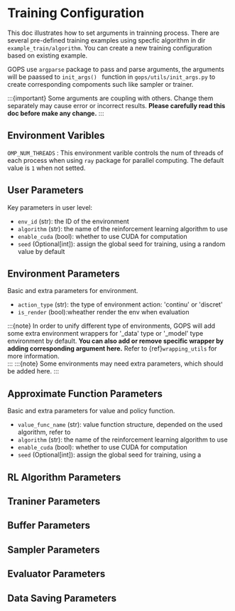 # Training Configuration

This doc illustrates how to set arguments in trainning process. There are several pre-defined training examples using specfic algorithm in dir  `example_train/algorithm`. You can create a new training configuration based on existing example.

GOPS use `argparse` package to pass and parse arguments, the arguments will be paassed to ```init_args() ``` function in `gops/utils/init_args.py` to create corresponding compoments such like sampler or trainer.

:::{important}
Some arguments are coupling with others. Change them separately may cause error or incorrect results. **Please carefully read this doc before make any change.** 
::: 



## Environment Varibles
`OMP_NUM_THREADS` : This environment varible controls the num  of threads of each process when using `ray` package for parallel computing. The default value is `1` when not setted. 


## User Parameters
Key parameters in user level:

- `env_id` (str): the ID of the environment
- `algorithm` (str): the name of the reinforcement learning algorithm to use
- `enable_cuda` (bool): whether to use CUDA for computation
- `seed` (Optional[int]): assign the global seed for training, using a random value by default 

  
## Environment Parameters
Basic and extra parameters for environment.

- `action_type` (str): the type of environment action: 'continu' or 'discret' 
- `is_render` (bool):wheather render the env when evaluation

:::{note}
In order to unify different type of environments, GOPS will add some extra environment wrappers for '_data' type or '_model' type environment by default. **You can also add or remove specific wrapper by adding corresponding argument here.** Refer to
{ref}`wrapping_utils` for more information.   
::: 
:::{note}
Some environments may need extra parameters, which should be added here.
::: 

## Approximate Function Parameters
Basic and extra parameters for value and policy function. 


- `value_func_name` (str): value function structure, depended on the  used algorithm, refer to
- `algorithm` (str): the name of the reinforcement learning algorithm to use
- `enable_cuda` (bool): whether to use CUDA for computation
- `seed` (Optional[int]): assign the global seed for training, using a 

##  RL Algorithm Parameters

## Traniner Parameters

## Buffer Parameters

## Sampler Parameters

## Evaluator Parameters

## Data Saving Parameters 